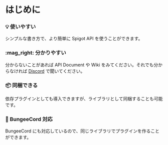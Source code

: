 # はじめに

### :bulb: 使いやすい

シンプルな書き方で、より簡単に Spigot API を使うことができます。

### :mag\_right: 分かりやすい

分からないことがあれば API Document や Wiki をみてください。それでも分からなければ [Discord](https://link.s7a.dev/discord) で聞いてください。

### :package: 同梱できる

依存プラグインとしても導入できますが、ライブラリとして同梱することも可能です。

### :link: BungeeCord 対応

BungeeCord にも対応しているので、同じライブラリでプラグインを作ることができます。
